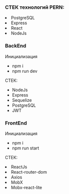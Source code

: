 ### СТЕК технологий PERN:
<li>PostgreSQL</li>
<li>Express</li>
<li>React</li>
<li>NodeJs</li>

### BackEnd

<p>Инициализация</p>
<ul>
<li>npm i</li>
<li>npm run dev</li>
</ul>
<p>СТЕК:</p>
<ul>
<li>NodeJs</li>
<li>Express</li>
<li>Sequelize</li>
<li>PostgreSQL</li>
<li>JWT</li>
</ul>

### FrontEnd 

<p>Инициализация</p>
<ul>
<li>npm i</li>
<li>npm run start</li>
</ul>

<p>СТЕК:</p>
<li>ReactJs</li>
<li>React-router-dom</li>
<li>Axios</li>
<li>MobX</li>
<li>Mobx-react-lite</li>
